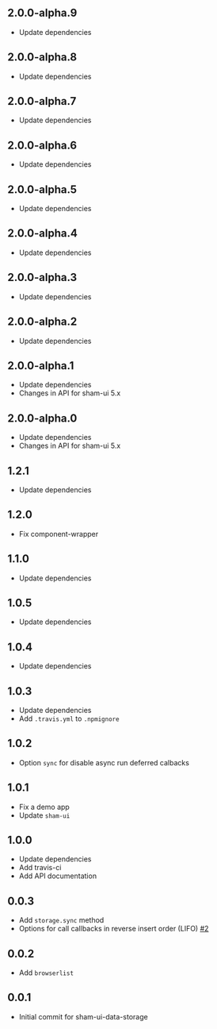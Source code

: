 ## 2.0.0-alpha.9
* Update dependencies

## 2.0.0-alpha.8
* Update dependencies

## 2.0.0-alpha.7
* Update dependencies

## 2.0.0-alpha.6
* Update dependencies

## 2.0.0-alpha.5
* Update dependencies

## 2.0.0-alpha.4
* Update dependencies

## 2.0.0-alpha.3
* Update dependencies

## 2.0.0-alpha.2
* Update dependencies

## 2.0.0-alpha.1
* Update dependencies
* Changes in API for sham-ui 5.x 

## 2.0.0-alpha.0
* Update dependencies
* Changes in API for sham-ui 5.x

## 1.2.1
* Update dependencies

## 1.2.0
* Fix component-wrapper

## 1.1.0
* Update dependencies

## 1.0.5
* Update dependencies

## 1.0.4
* Update dependencies

## 1.0.3
* Update dependencies
* Add `.travis.yml` to `.npmignore`

## 1.0.2
* Option `sync` for disable async run deferred calbacks

## 1.0.1
* Fix a demo app
* Update `sham-ui`

## 1.0.0
* Update dependencies
* Add travis-ci
* Add API documentation

## 0.0.3
* Add `storage.sync` method
* Options for call callbacks in reverse insert order (LIFO) [#2](https://github.com/sham-ui/sham-ui-data-storage/issues/2)

## 0.0.2 
* Add `browserlist`

## 0.0.1 
* Initial commit for sham-ui-data-storage
